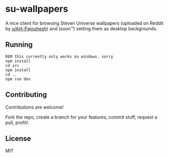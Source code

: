 # su-wallpapers

A nice client for browsing Steven Universe wallpapers (uploaded on Reddit by [u/Ajit-Pajouhesh](https://reddit.com/u/Ajit-Pajouhesh)) and (soon™) setting them as desktop backgrounds.

## Running

```batch
REM this currently only works on windows, sorry
npm install
cd src
npm install
cd ..
npm run dev
```

## Contributing

Contributions are welcome!

Fork the repo, create a branch for your features, commit stuff, request a pull, profit!.

## License

MIT
